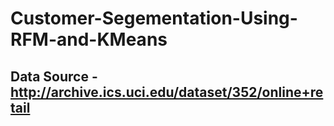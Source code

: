 # Customer-Segementation-Using-RFM-and-KMeans

## Data Source - http://archive.ics.uci.edu/dataset/352/online+retail
